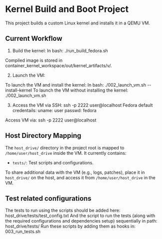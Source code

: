 # Kernel Build and Boot Project
This project builds a custom Linux kernel and installs it in a QEMU VM.

## Current Workflow
1. Build the kernel:
   In bash:
   ./run_build_fedora.sh

Compiled image is stored in container_kernel_workspace/out/kernel_artifacts/v<version>/.

2. Launch the VM:

To launch the VM and install the kernel:
In bash:
./002_launch_vm.sh --install-kernel
To launch the VM without installing the kernel:
./002_launch_vm.sh

3. Access the VM via SSH:
ssh -p 2222 user@localhost
Fedora default credentails:
uname: user
passwd: fedora

Access VM via:
ssh -p 2222 user@localhost

## Host Directory Mapping
The `host_drive/` directory in the project root is mapped to `/home/user/host_drive` inside the VM. It currently contains:
- `tests/`: Test scripts and configurations.

To share additional data with the VM (e.g., logs, patches), place it in `host_drive/` on the host, and access it from `/home/user/host_drive` in the VM.

## Test related configurations
The tests to run using the scripts should be added here:
host_drive/tests/test_config.txt
And the script to run the tests (along with the required configurations and dependencies setup) sequentially in path:
host_drive/tests/
Run these scripts by adding them as hooks in:
003_run_tests.sh
